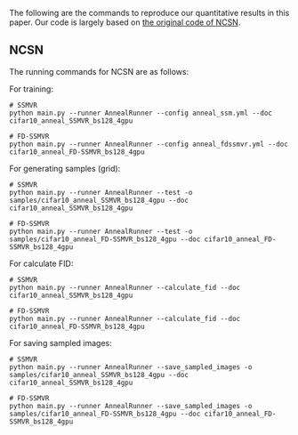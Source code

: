 The following are the commands to reproduce our quantitative results in this paper. Our code is largely based on [the original code of NCSN](https://github.com/ermongroup/ncsn).

## NCSN 
The running commands for NCSN are as follows:

For training:

```
# SSMVR
python main.py --runner AnnealRunner --config anneal_ssm.yml --doc cifar10_anneal_SSMVR_bs128_4gpu

# FD-SSMVR
python main.py --runner AnnealRunner --config anneal_fdssmvr.yml --doc cifar10_anneal_FD-SSMVR_bs128_4gpu
```

For generating samples (grid):
```
# SSMVR
python main.py --runner AnnealRunner --test -o samples/cifar10_anneal_SSMVR_bs128_4gpu --doc cifar10_anneal_SSMVR_bs128_4gpu

# FD-SSMVR
python main.py --runner AnnealRunner --test -o samples/cifar10_anneal_FD-SSMVR_bs128_4gpu --doc cifar10_anneal_FD-SSMVR_bs128_4gpu
```

For calculate FID:
```
# SSMVR
python main.py --runner AnnealRunner --calculate_fid --doc cifar10_anneal_SSMVR_bs128_4gpu

# FD-SSMVR
python main.py --runner AnnealRunner --calculate_fid --doc cifar10_anneal_FD-SSMVR_bs128_4gpu
```

For saving sampled images:
```
# SSMVR
python main.py --runner AnnealRunner --save_sampled_images -o samples/cifar10_anneal_SSMVR_bs128_4gpu --doc cifar10_anneal_SSMVR_bs128_4gpu

# FD-SSMVR
python main.py --runner AnnealRunner --save_sampled_images -o samples/cifar10_anneal_FD-SSMVR_bs128_4gpu --doc cifar10_anneal_FD-SSMVR_bs128_4gpu

```
